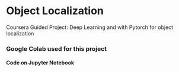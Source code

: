 # Object Localization
Coursera Guided Project: Deep Learning and with Pytorch for object localization

### Google Colab used for this project

#### Code on Jupyter Notebook
